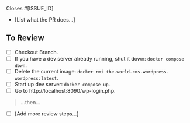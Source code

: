 Closes #[ISSUE_ID]

- [List what the PR does...]

## To Review

- [ ] Checkout Branch.
- [ ] If you have a dev server already running, shut it down: `docker compose down`.
- [ ] Delete the current image: `docker rmi the-world-cms-wordpress-wordpress:latest`.
- [ ] Start up dev server: `docker compose up`.
- [ ] Go to http://localhost:8090/wp-login.php.

> ...then...

- [ ] [Add more review steps...]
